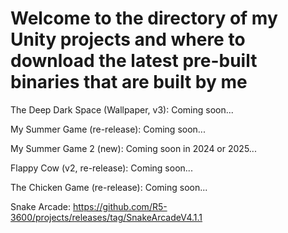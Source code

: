 # Welcome to the directory of my Unity projects and where to download the latest pre-built binaries that are built by me

The Deep Dark Space (Wallpaper, v3): Coming soon...

My Summer Game (re-release): Coming soon...

My Summer Game 2 (new): Coming soon in 2024 or 2025...

Flappy Cow (v2, re-release): Coming soon...

The Chicken Game (re-release): Coming soon...

Snake Arcade: https://github.com/R5-3600/projects/releases/tag/SnakeArcadeV4.1.1
